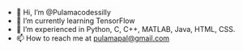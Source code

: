 - 👋 Hi, I’m @Pulamacodessilly
- 🌱 I’m currently learning TensorFlow
- 💞️ I’m experienced in Python, C, C++, MATLAB, Java, HTML, CSS.
- 📫 How to reach me at pulamapal@gmail.com

<!---
Pulamacodessilly/Pulamacodessilly is a ✨ special ✨ repository because its `README.md` (this file) appears on your GitHub profile.
You can click the Preview link to take a look at your changes.
--->

